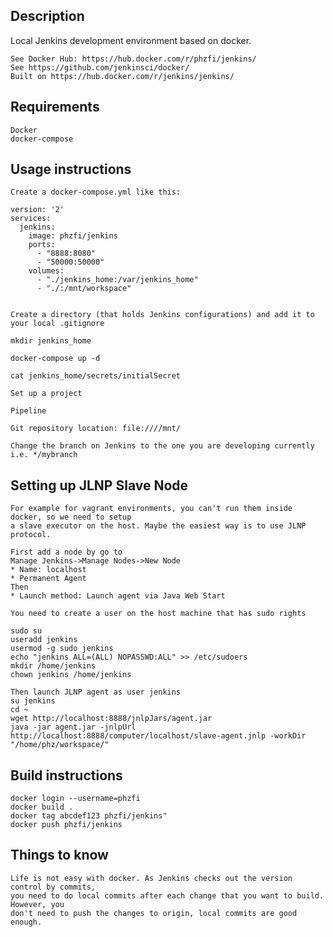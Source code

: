 Description
-----------
Local Jenkins development environment based on docker.

    See Docker Hub: https://hub.docker.com/r/phzfi/jenkins/
    See https://github.com/jenkinsci/docker/
    Built on https://hub.docker.com/r/jenkins/jenkins/

Requirements
------------
    Docker
    docker-compose

Usage instructions
------------------
    Create a docker-compose.yml like this:

    version: '2'
    services:
      jenkins:
        image: phzfi/jenkins
        ports: 
          - "8888:8080"
          - "50000:50000"
        volumes:
          - "./jenkins_home:/var/jenkins_home"
          - "./:/mnt/workspace"


    Create a directory (that holds Jenkins configurations) and add it to your local .gitignore

    mkdir jenkins_home

    docker-compose up -d

    cat jenkins_home/secrets/initialSecret

    Set up a project

    Pipeline

    Git repository location: file:////mnt/
    
    Change the branch on Jenkins to the one you are developing currently i.e. */mybranch

Setting up JLNP Slave Node
--------------------------
    For example for vagrant environments, you can't run them inside docker, so we need to setup
    a slave executor on the host. Maybe the easiest way is to use JLNP protocol.

    First add a node by go to 
    Manage Jenkins->Manage Nodes->New Node
    * Name: localhost
    * Permanent Agent
    Then
    * Launch method: Launch agent via Java Web Start

    You need to create a user on the host machine that has sudo rights

    sudo su
    useradd jenkins
    usermod -g sudo jenkins
    echo "jenkins ALL=(ALL) NOPASSWD:ALL" >> /etc/sudoers
    mkdir /home/jenkins
    chown jenkins /home/jenkins

    Then launch JLNP agent as user jenkins
    su jenkins
    cd ~
    wget http://localhost:8888/jnlpJars/agent.jar
    java -jar agent.jar -jnlpUrl http://localhost:8888/computer/localhost/slave-agent.jnlp -workDir "/home/phz/workspace/"

Build instructions
------------------

    docker login --username=phzfi
    docker build .
    docker tag abcdef123 phzfi/jenkins"
    docker push phzfi/jenkins

Things to know
--------------
    Life is not easy with docker. As Jenkins checks out the version control by commits,
    you need to do local commits after each change that you want to build. However, you
    don't need to push the changes to origin, local commits are good enough.
    
